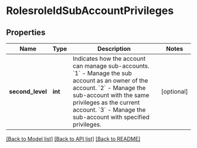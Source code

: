# RolesroleIdSubAccountPrivileges

## Properties
Name | Type | Description | Notes
------------ | ------------- | ------------- | -------------
**second_level** | **int** | Indicates how the account can manage sub-accounts.   &#x60;1&#x60; - Manage the sub account as an owner of the account.  &#x60;2&#x60; - Manage the sub-account with the same privileges as the current account.     &#x60;3&#x60; - Manage the sub-account with specified privileges. | [optional] 

[[Back to Model list]](../README.md#documentation-for-models) [[Back to API list]](../README.md#documentation-for-api-endpoints) [[Back to README]](../README.md)

